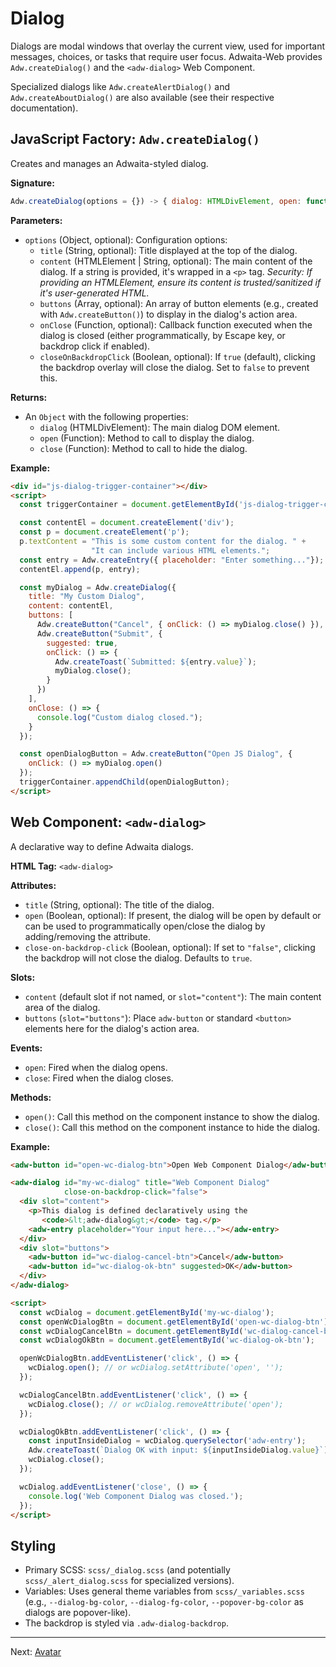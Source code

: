 # Dialog

Dialogs are modal windows that overlay the current view, used for important messages, choices, or tasks that require user focus. Adwaita-Web provides `Adw.createDialog()` and the `<adw-dialog>` Web Component.

Specialized dialogs like `Adw.createAlertDialog()` and `Adw.createAboutDialog()` are also available (see their respective documentation).

## JavaScript Factory: `Adw.createDialog()`

Creates and manages an Adwaita-styled dialog.

**Signature:**

```javascript
Adw.createDialog(options = {}) -> { dialog: HTMLDivElement, open: function, close: function }
```

**Parameters:**

*   `options` (Object, optional): Configuration options:
    *   `title` (String, optional): Title displayed at the top of the dialog.
    *   `content` (HTMLElement | String, optional): The main content of the dialog.
        If a string is provided, it's wrapped in a `<p>` tag. *Security: If
        providing an HTMLElement, ensure its content is trusted/sanitized if it's
        user-generated HTML.*
    *   `buttons` (Array<HTMLElement>, optional): An array of button elements
        (e.g., created with `Adw.createButton()`) to display in the dialog's
        action area.
    *   `onClose` (Function, optional): Callback function executed when the dialog
        is closed (either programmatically, by Escape key, or backdrop click if
        enabled).
    *   `closeOnBackdropClick` (Boolean, optional): If `true` (default), clicking
        the backdrop overlay will close the dialog. Set to `false` to prevent this.

**Returns:**

*   An `Object` with the following properties:
    *   `dialog` (HTMLDivElement): The main dialog DOM element.
    *   `open` (Function): Method to call to display the dialog.
    *   `close` (Function): Method to call to hide the dialog.

**Example:**

```html
<div id="js-dialog-trigger-container"></div>
<script>
  const triggerContainer = document.getElementById('js-dialog-trigger-container');

  const contentEl = document.createElement('div');
  const p = document.createElement('p');
  p.textContent = "This is some custom content for the dialog. " +
                  "It can include various HTML elements.";
  const entry = Adw.createEntry({ placeholder: "Enter something..."});
  contentEl.append(p, entry);

  const myDialog = Adw.createDialog({
    title: "My Custom Dialog",
    content: contentEl,
    buttons: [
      Adw.createButton("Cancel", { onClick: () => myDialog.close() }),
      Adw.createButton("Submit", {
        suggested: true,
        onClick: () => {
          Adw.createToast(`Submitted: ${entry.value}`);
          myDialog.close();
        }
      })
    ],
    onClose: () => {
      console.log("Custom dialog closed.");
    }
  });

  const openDialogButton = Adw.createButton("Open JS Dialog", {
    onClick: () => myDialog.open()
  });
  triggerContainer.appendChild(openDialogButton);
</script>
```

## Web Component: `<adw-dialog>`

A declarative way to define Adwaita dialogs.

**HTML Tag:** `<adw-dialog>`

**Attributes:**

*   `title` (String, optional): The title of the dialog.
*   `open` (Boolean, optional): If present, the dialog will be open by default or can be used to programmatically open/close the dialog by adding/removing the attribute.
*   `close-on-backdrop-click` (Boolean, optional): If set to `"false"`, clicking the backdrop will not close the dialog. Defaults to `true`.

**Slots:**

*   `content` (default slot if not named, or `slot="content"`): The main content area of the dialog.
*   `buttons` (`slot="buttons"`): Place `adw-button` or standard `<button>` elements here for the dialog's action area.

**Events:**

*   `open`: Fired when the dialog opens.
*   `close`: Fired when the dialog closes.

**Methods:**

*   `open()`: Call this method on the component instance to show the dialog.
*   `close()`: Call this method on the component instance to hide the dialog.

**Example:**

```html
<adw-button id="open-wc-dialog-btn">Open Web Component Dialog</adw-button>

<adw-dialog id="my-wc-dialog" title="Web Component Dialog"
            close-on-backdrop-click="false">
  <div slot="content">
    <p>This dialog is defined declaratively using the
       <code>&lt;adw-dialog&gt;</code> tag.</p>
    <adw-entry placeholder="Your input here..."></adw-entry>
  </div>
  <div slot="buttons">
    <adw-button id="wc-dialog-cancel-btn">Cancel</adw-button>
    <adw-button id="wc-dialog-ok-btn" suggested>OK</adw-button>
  </div>
</adw-dialog>

<script>
  const wcDialog = document.getElementById('my-wc-dialog');
  const openWcDialogBtn = document.getElementById('open-wc-dialog-btn');
  const wcDialogCancelBtn = document.getElementById('wc-dialog-cancel-btn');
  const wcDialogOkBtn = document.getElementById('wc-dialog-ok-btn');

  openWcDialogBtn.addEventListener('click', () => {
    wcDialog.open(); // or wcDialog.setAttribute('open', '');
  });

  wcDialogCancelBtn.addEventListener('click', () => {
    wcDialog.close(); // or wcDialog.removeAttribute('open');
  });

  wcDialogOkBtn.addEventListener('click', () => {
    const inputInsideDialog = wcDialog.querySelector('adw-entry');
    Adw.createToast(`Dialog OK with input: ${inputInsideDialog.value}`);
    wcDialog.close();
  });

  wcDialog.addEventListener('close', () => {
    console.log('Web Component Dialog was closed.');
  });
</script>
```

## Styling

*   Primary SCSS: `scss/_dialog.scss` (and potentially `scss/_alert_dialog.scss` for specialized versions).
*   Variables: Uses general theme variables from `scss/_variables.scss` (e.g., `--dialog-bg-color`, `--dialog-fg-color`, `--popover-bg-color` as dialogs are popover-like).
*   The backdrop is styled via `.adw-dialog-backdrop`.

---
Next: [Avatar](./avatar.md)
